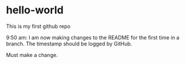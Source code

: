 # hello-world
This is my first github repo

9:50 am: I am now making changes to the README for the first time in a branch.
The timestamp should be logged by GitHub.

Must make a change.
